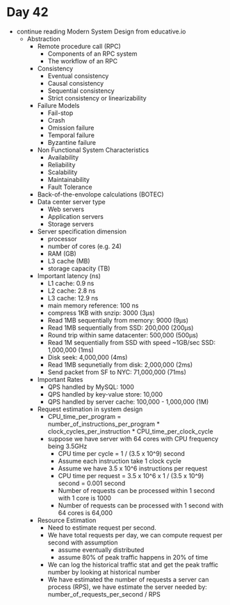 # Day 42

- continue reading Modern System Design from educative.io
  - Abstraction
    - Remote procedure call (RPC)
      - Components of an RPC system
      - The workflow of an RPC
    - Consistency
      - Eventual consistency
      - Causal consistency
      - Sequential consistency
      - Strict consistency or linearizability
    - Failure Models
      - Fail-stop
      - Crash
      - Omission failure
      - Temporal failure
      - Byzantine failure
    - Non Functional System Characteristics
      - Availability
      - Reliability
      - Scalability
      - Maintainability
      - Fault Tolerance
    - Back-of-the-envolope calculations (BOTEC)
    - Data center server type
      - Web servers
      - Application servers
      - Storage servers
    - Server specification dimension
      - processor
      - number of cores (e.g. 24)
      - RAM (GB)
      - L3 cache (MB)
      - storage capacity (TB)
    - Important latency (ns)
      - L1 cache: 0.9 ns
      - L2 cache: 2.8 ns
      - L3 cache: 12.9 ns
      - main memory reference: 100 ns
      - compress 1KB with snzip: 3000 (3μs)
      - Read 1MB sequentially from memory: 9000 (9μs)
      - Read 1MB sequentially from SSD: 200,000 (200μs)
      - Round trip within same datacenter: 500,000 (500μs)
      - Read 1M sequentially from SSD with speed ~1GB/sec SSD: 1,000,000 (1ms)
      - Disk seek: 4,000,000 (4ms)
      - Read 1MB sequnetially from disk: 2,000,000 (2ms)
      - Send packet from SF to NYC: 71,000,000 (71ms)
    - Important Rates
      - QPS handled by MySQL: 1000
      - QPS handled by key-value store: 10,000
      - QPS handled by server cache: 100,000 - 1,000,000 (1M)
    - Request estimation in system design
      - CPU_time_per_program = number_of_instructions_per_program * clock_cycles_per_instruction * CPU_time_per_clock_cycle
      - suppose we have server with 64 cores with CPU frequency being 3.5GHz
        - CPU time per cycle = 1 / (3.5 x 10^9) second
        - Assume each instruction take 1 clock cycle
        - Assume we have 3.5 x 10^6 instructions per request
        - CPU time per request  = 3.5 x 10^6 x 1 / (3.5 x 10^9) second = 0.001 second
        - Number of requests can be processed within 1 second with 1 core is 1000
        - Number of requests can be processed with 1 second with 64 cores is 64,000
    - Resource Estimation
      - Need to estimate request per second.
      - We have total requests per day, we can compute request per second with assumption
        - assume eventually distributed
        - assume 80% of peak traffic happens in 20% of time
      - We can log the historical traffic stat and get the peak traffic number by looking at historical number
      - We have estimated the number of requests a server can process (RPS), we have estimate the server needed by: number_of_requests_per_second / RPS



